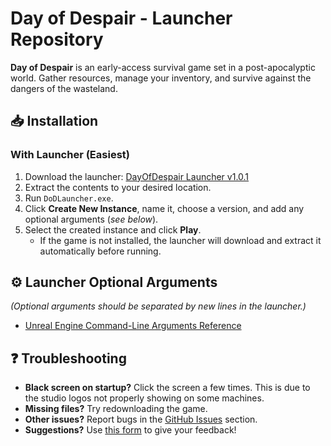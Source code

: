 # Day of Despair - Launcher Repository  

**Day of Despair** is an early-access survival game set in a post-apocalyptic world. Gather resources, manage your inventory, and survive against the dangers of the wasteland.

## 📥 Installation  

### **With Launcher (Easiest)**  
1. Download the launcher: [DayOfDespair Launcher v1.0.1](https://github.com/Rob-Storm/DayOfDespair-Launcher/releases/download/1.0.1/DayOfDespair-Launcher.zip)  
2. Extract the contents to your desired location.  
3. Run `DoDLauncher.exe`.  
4. Click **Create New Instance**, name it, choose a version, and add any optional arguments (*see below*).  
5. Select the created instance and click **Play**.  
   - If the game is not installed, the launcher will download and extract it automatically before running.  

## ⚙️ Launcher Optional Arguments  
*(Optional arguments should be separated by new lines in the launcher.)*  
- [Unreal Engine Command-Line Arguments Reference](https://dev.epicgames.com/documentation/en-us/unreal-engine/unreal-engine-command-line-arguments-reference)

## ❓ Troubleshooting  
- **Black screen on startup?** Click the screen a few times. This is due to the studio logos not properly showing on some machines.
- **Missing files?** Try redownloading the game.
- **Other issues?** Report bugs in the [GitHub Issues](https://github.com/Rob-Storm/DayOfDespair-Public/issues) section.
- **Suggestions?** Use [this form](https://forms.gle/BfnHWxzGicn1CaE36) to give your feedback!
